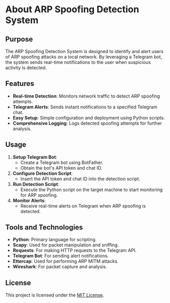 # About ARP Spoofing Detection System

## Purpose

The ARP Spoofing Detection System is designed to identify and alert users of ARP spoofing attacks on a local network. By leveraging a Telegram bot, the system sends real-time notifications to the user when suspicious activity is detected.

## Features

- **Real-time Detection**: Monitors network traffic to detect ARP spoofing attempts.
- **Telegram Alerts**: Sends instant notifications to a specified Telegram chat.
- **Easy Setup**: Simple configuration and deployment using Python scripts.
- **Comprehensive Logging**: Logs detected spoofing attempts for further analysis.

## Usage

1. **Setup Telegram Bot**:
   - Create a Telegram bot using BotFather.
   - Obtain the bot's API token and chat ID.
2. **Configure Detection Script**:
   - Insert the API token and chat ID into the detection script.
3. **Run Detection Script**:
   - Execute the Python script on the target machine to start monitoring for ARP spoofing.
4. **Monitor Alerts**:
   - Receive real-time alerts on Telegram when ARP spoofing is detected.

## Tools and Technologies

- **Python**: Primary language for scripting.
- **Scapy**: Used for packet manipulation and sniffing.
- **Requests**: For making HTTP requests to the Telegram API.
- **Telegram Bot**: For sending alert notifications.
- **Ettercap**: Used for performing ARP MITM attacks.
- **Wireshark**: For packet capture and analysis.

## License

This project is licensed under the [MIT License](https://opensource.org/licenses/MIT).
